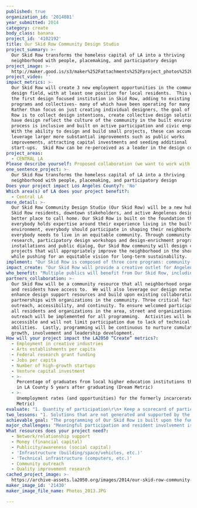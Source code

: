```yaml
---
published: true
organization_id: '2014081'
year_submitted: 2014
category: create
body_class: banana
project_id: '4102192'
title: Our Skid Row Community Design Studio
project_summary: >-
  Our Skid Row transforms the homeless capital of LA into a thriving
  neighborhood with people, placemaking, and participatory design
project_image: >-
  http://maker.good.is/s3/maker%252Fattachments%252Fproject_photos%252Fimages%252F21430%252Fdisplay%252FPhotos_2013.JPG=c570x385
project_video: ''
impact_metrics: >-
  Our Skid Row will create 3 new employment opportunities in the community
  design field, with at least one position for local residents.  This will be
  the first design focused institution in Skid Row, adding to existing arts
  programs and collectives- many of which have been operating for many years. 
  Rather than focus on just creating individual designers, the goal of Our Skid
  Row is to collect design intentions, create collective design solutions, and
  have design reflect the culture of the community in the built environment. The
  process is inclusive and built on active participation and civic engagement.
  With the ability to design and build small projects, these can accumulate
  leverage larger more substantial improvements such as public works
  improvements, attracting capital investments and seeding additional
  start-ups.  Skid Row can be re-perceived as a leader in the design community!
project_areas:
  - CENTRAL LA
Please describe yourself: Proposed collaboration (we want to work with partners!)
one_sentence_project: >-
  Our Skid Row transforms the homeless capital of LA into a thriving
  neighborhood with people, placemaking, and participatory design
Does your project impact Los Angeles County?: 'No'
Which area(s) of LA does your project benefit?:
  - Central LA
more_detail: >-
  Our Skid Row Community Design Studio (Our Skid Row) will be a new hub where
  Skid Row residents, downtown stakeholders, and active Angelenos design a
  better place to call home. Our Skid Row is built on the foundation that
  everybody holds expertise around their experience living in the built
  environment, everybody should participate in shaping their neighborhood, and
  everybody needs to live in an equitable community. Through community-engaged
  research, participatory design workshops and design-enrichment programs, built
  installations and public dialog, Our Skid Row community will design catalytic
  projects that will appropriately improve the neighborhood in the short term,
  while pushing for an equitable vision for long-term sustainability.  
implement: "Our Skid Row is composed of three core programs: community-engaged research, participatory design workshops, and public actions.\r\n\r\nCommunity-engaged research will have residents actively investigate issues of the neighborhood while collecting supporting data and continuing community engagement and outreach.  Instead of Skid Row residents being the subject of research, Our Skid Row plans to switch the role and have Skid Row residents pose questions, implement fieldwork to collect supporting information and draw conclusions from the process. Accessible and impactful research tools, such as graphic surveys and interpretive mapping will be tested and refined to maximize impact. Additionally, the participation station- a mobile design kiosk will be available for additional data collection, conversation, and street workshops.\r\n\r\nParticipatory design workshops will create an outlet for residents and stakeholders to engage in generating design solutions to community identified issues.  Our Skid Row will work with resident designers to move through an iterative process that begins to represent possible solutions.  Design support will come from in-house staff, as well as our network of nationally recognized leaders in design and community-engaged planning.  Additionally, continuous design workshops will hone in on developing drawing and technical design skills.  Short design activities will provide low-commitment outlets for artistic and creative expression. Workshops will include model-making exercises, photography and drawing.  Resident facilitators will also be trained, so that they can lead the design process as well.\r\n\r\nPublic Actions will focus on events and built works in the community that celebrate the neighborhood, provide new resources, and support meaningful connections.  With Our Skid Row designers, we will create public events that foster a larger dialog around the power of place and equitable community development.  Additionally, small built works will be installed in the community to amplify existing assets and provide new amenities to the area.  This will be an opportunity to share the successes of our Skid Row with Los Angeles and beyond.  \r\n\r\nWe will celebrate Skid Row as a place of design innovation!\r\n"
impact_create: "Our Skid Row will provide a creative outlet for Angelenos to explore collective definitions of sustainable and equitable place-making.  The project functions on multiple scales and time frames.  In the 2050 time table, Our Skid Row lays out a roadmap for a socially and physically sustainable community though a comprehensive neighborhood plan and implementation strategy.  For today, Our Skid Row residents will identify specific underutilized spaces, and design catalytic projects that will begin steps towards the long-term vision.\r\n\r\nOur Skid Row creates a platform for Skid Row residents, small business owners, and other committed stakeholders, to be involved in the creative design process and actively shape their environment.  The goal is to bring design out of the ivory tower and put design decisions and direction in the hands of the end user, so that communities can create the most impact and generate greater diversity in the conversation of community development.\r\n\r\nAdditionally, tools and processes will be closely documented and shared on our website, so that we can foster additional innovations in participatory design and encourage other communities to positively impact their built environment.\r\n\r\nOur Skid Row will develop local creative jobs to Skid Row residents, opportunities for young designers to hold positions in public interest design, and volunteers from across the city to engage in improving Los Angeles.  Additionally, the project supports the community to think critically about their built condition and analytically develop skills that can positively change their community.\r\n"
who_benefit: "Multiple publics will benefit from Our Skid Row, including Skid Row residents, downtown stakeholders, and Los Angeles County.  The residents, both the housed and unhoused population, will have the opportunity to voice their visions and generate design solutions for their own neighborhood.  This is an opportunity to increase a sense of ownership and civic involvement in their community.  Additionally, community-driven improvements to the neighborhood will begin building bridges to the rapidly developing downtown area, creating shared resources and amenities, and opportunities for interaction between residents, business owners, and visitors, creating a more cohesive region.  Lastly, Los Angeles County will benefit from focused efforts to equitably develop the lowest income and most under-resourced area of the region.\r\n\r\nSpecifically, existing organizations and residents in Skid Row will have access to affordable and pro-bono design resources that did not exist before.  By creating a design outlet in the area, residents will have additional activities to contribute to.  We will work together to design, build, and install small-scale design interventions in the public realm.  The design and development process will also create many opportunities for volunteerism and community-engagement.\r\n\r\nAt first, building small scale projects can support new programs and offer new amenities that are lacking in the area.  This can lead to larger infrastructural developments, attract private impact investments, and may offer local job opportunities along with physical improvements.\r\n"
partners_collaboration: >-
  Our Skid Row will be a community resource that all neighborhood organizations
  and residents have access to.  We will also leverage our design network to
  enhance design support resources and build upon existing collaborations and
  partnerships with organizations in the community. Three critical factors are
  outreach, accessibility, and continuity. To ensure welcomed participation of
  all residents and organizations in the area, street and organizational
  outreach will be implemented for all programming.  Activities will be
  accessible and will not limit participation due to lack of technical
  abilities.  Lastly, programming will be continuous to nurture cumulative
  growth, involvement and leadership development.  
How will your project impact the LA2050 “Create” metrics?:
  - Employment in creative industries
  - Arts establishments per capita
  - Federal research grant funding
  - Jobs per capita
  - Number of high-growth startups
  - Venture capital investment
  - >-
    Percentage of graduates from local higher education institutions that remain
    in LA County 5 years after graduating (Dream Metric)
  - >-
    Unemployment rates (and opportunities) for the formerly incarcerated (Dream
    Metric)
evaluate: "1. Quantity of participation\r\n• Keep a scorecard of participation and track the number of people in design workshops and activities with a goal of reaching at least 2,000 participants through workshop attendance and research surveys. \r\n\r\n2. Quality of engagement\r\n• Use evaluation surveys for input after each session to understand what exercises were successful and effective.\r\n• Measure success by attaining a 75% participant satisfaction rate, based on content, inclusion, and engagement. Build upon feedback to confirm high-impact events. \r\n\r\n3. Collective decision-making\r\n• Consensus approval for the proposed design projects (75% approval by attendees at public workshops)\r\n"
two_lessons: "1. Solutions that are not generated and supported by the community will fail.  No matter how good the intentions are, without community buy-in and a shared sense of ownership, solutions that do not engage the people will not adequately address the specific nature of the problem.\r\n\r\n2.  Iteration is key.  Design processes are not linear. Often you need, review, refine, and adjust.  Again. And again. You must stay flexible and maintain the ability to change processes and tools, so that you maximize impact and quality.\r\n"
achievable_goal: "The programming of Our Skid Row is built upon the funded efforts to create a comprehensive participatory neighborhood planning process to develop a long-term vision for equitable development in the Skid Row neighborhood (www.ourskidrow.org) .  Currently, neighborhood mapping that investigates land use and narrative documentation of street views is underway.  Logistically, Our Skid Row operates a temporary storefront that currently headquarters all its programs including, Open Studios.  Collaborative design workshops with many local organizations including LA CAN, Downtown Women's Center, Lamp Arts Community, and others are planned for August and September.  The start-up logistics of Our Skid Row have already been funded and foundational programs are already in progress.  \r\n\r\nIn September-December 2014, we will begin research to identify potential sites for short term improvement.  Jan-March 2015, we will work on securing access and permission to temporarily build or permanently improve a site in Skid Row, which continuing community-engaged research to identify and design appropriate programs for activation.  We will continue to work with partner organizations to increase input and resident participation.  From March 2015-June 2015, we will work to design the proposed project. July-August 2015 we will build and celebrate the community asset.\r\n"
major_challenges: "Meaningful participation and resident involvement is key to the success of the project, but sometimes difficult to cultivate.  To support outreach efforts, a resident will be hired as an Outreach coordinator to focus on generating a strong resident base.\r\n\r\nLateral design decision-making is difficult to achieve.  To ensure we are able to arrive a collective agreements, all activities and workshops will be open for full participation and the design development process will be fully transparent, with participants facilitating the process.  Hierarchical terminology, processes, and preconceptions will be actively avoided.\r\n"
What resources does your project need?:
  - Network/relationship support
  - Money (financial capital)
  - Publicity/awareness (social capital)
  - 'Infrastructure (building/space/vehicles, etc.)'
  - 'Technical infrastructure (computers, etc.)'
  - Community outreach
  - Quality improvement research
cached_project_image: >-
  https://archive-assets.la2050.org/images/2014/our-skid-row-community-design-studio/maker.good.is/s3/maker%252Fattachments%252Fproject_photos%252Fimages%252F21430%252Fdisplay%252FPhotos_2013.JPG=c570x385.jpg
maker_image_id: '21430'
maker_image_file_name: Photos_2013.JPG

---
```

